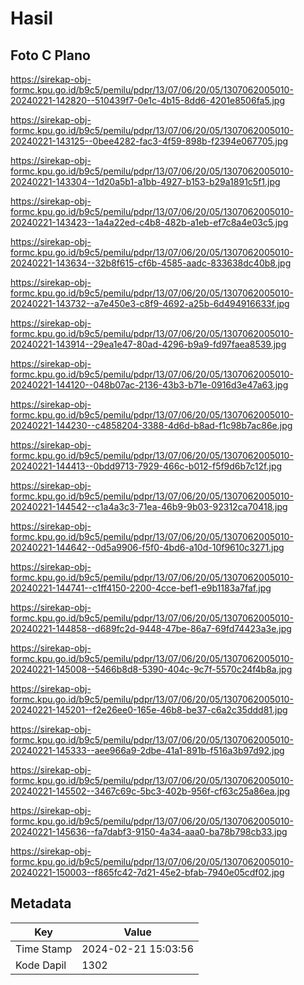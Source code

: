 # Hasil

## Foto C Plano

https://sirekap-obj-formc.kpu.go.id/b9c5/pemilu/pdpr/13/07/06/20/05/1307062005010-20240221-142820--510439f7-0e1c-4b15-8dd6-4201e8506fa5.jpg

https://sirekap-obj-formc.kpu.go.id/b9c5/pemilu/pdpr/13/07/06/20/05/1307062005010-20240221-143125--0bee4282-fac3-4f59-898b-f2394e067705.jpg

https://sirekap-obj-formc.kpu.go.id/b9c5/pemilu/pdpr/13/07/06/20/05/1307062005010-20240221-143304--1d20a5b1-a1bb-4927-b153-b29a1891c5f1.jpg

https://sirekap-obj-formc.kpu.go.id/b9c5/pemilu/pdpr/13/07/06/20/05/1307062005010-20240221-143423--1a4a22ed-c4b8-482b-a1eb-ef7c8a4e03c5.jpg

https://sirekap-obj-formc.kpu.go.id/b9c5/pemilu/pdpr/13/07/06/20/05/1307062005010-20240221-143634--32b8f615-cf6b-4585-aadc-833638dc40b8.jpg

https://sirekap-obj-formc.kpu.go.id/b9c5/pemilu/pdpr/13/07/06/20/05/1307062005010-20240221-143732--a7e450e3-c8f9-4692-a25b-6d494916633f.jpg

https://sirekap-obj-formc.kpu.go.id/b9c5/pemilu/pdpr/13/07/06/20/05/1307062005010-20240221-143914--29ea1e47-80ad-4296-b9a9-fd97faea8539.jpg

https://sirekap-obj-formc.kpu.go.id/b9c5/pemilu/pdpr/13/07/06/20/05/1307062005010-20240221-144120--048b07ac-2136-43b3-b71e-0916d3e47a63.jpg

https://sirekap-obj-formc.kpu.go.id/b9c5/pemilu/pdpr/13/07/06/20/05/1307062005010-20240221-144230--c4858204-3388-4d6d-b8ad-f1c98b7ac86e.jpg

https://sirekap-obj-formc.kpu.go.id/b9c5/pemilu/pdpr/13/07/06/20/05/1307062005010-20240221-144413--0bdd9713-7929-466c-b012-f5f9d6b7c12f.jpg

https://sirekap-obj-formc.kpu.go.id/b9c5/pemilu/pdpr/13/07/06/20/05/1307062005010-20240221-144542--c1a4a3c3-71ea-46b9-9b03-92312ca70418.jpg

https://sirekap-obj-formc.kpu.go.id/b9c5/pemilu/pdpr/13/07/06/20/05/1307062005010-20240221-144642--0d5a9906-f5f0-4bd6-a10d-10f9610c3271.jpg

https://sirekap-obj-formc.kpu.go.id/b9c5/pemilu/pdpr/13/07/06/20/05/1307062005010-20240221-144741--c1ff4150-2200-4cce-bef1-e9b1183a7faf.jpg

https://sirekap-obj-formc.kpu.go.id/b9c5/pemilu/pdpr/13/07/06/20/05/1307062005010-20240221-144858--d689fc2d-9448-47be-86a7-69fd74423a3e.jpg

https://sirekap-obj-formc.kpu.go.id/b9c5/pemilu/pdpr/13/07/06/20/05/1307062005010-20240221-145008--5466b8d8-5390-404c-9c7f-5570c24f4b8a.jpg

https://sirekap-obj-formc.kpu.go.id/b9c5/pemilu/pdpr/13/07/06/20/05/1307062005010-20240221-145201--f2e26ee0-165e-46b8-be37-c6a2c35ddd81.jpg

https://sirekap-obj-formc.kpu.go.id/b9c5/pemilu/pdpr/13/07/06/20/05/1307062005010-20240221-145333--aee966a9-2dbe-41a1-891b-f516a3b97d92.jpg

https://sirekap-obj-formc.kpu.go.id/b9c5/pemilu/pdpr/13/07/06/20/05/1307062005010-20240221-145502--3467c69c-5bc3-402b-956f-cf63c25a86ea.jpg

https://sirekap-obj-formc.kpu.go.id/b9c5/pemilu/pdpr/13/07/06/20/05/1307062005010-20240221-145636--fa7dabf3-9150-4a34-aaa0-ba78b798cb33.jpg

https://sirekap-obj-formc.kpu.go.id/b9c5/pemilu/pdpr/13/07/06/20/05/1307062005010-20240221-150003--f865fc42-7d21-45e2-bfab-7940e05cdf02.jpg


## Metadata

| Key        | Value               |
| ---------- | ------------------- |
| Time Stamp | 2024-02-21 15:03:56 |
| Kode Dapil | 1302                |



